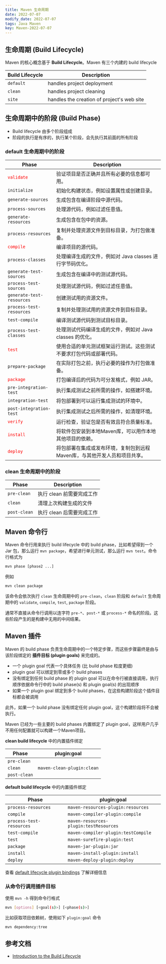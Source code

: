 ```yaml
---
title: Maven 生命周期
date: 2022-07-07
modify_date: 2022-07-07
tags: Java Maven
key: Maven-2022-07-07
---
```


## 生命周期 (Build Lifecycle)

Maven 的核心概念基于 **Build Lifecycle**。Maven 有三个内建的 build lifecycle

| Build Lifecycle | Description                                |
| --------------- | ------------------------------------------ |
| `default`       | handles project deployment                 |
| `clean`         | handles project cleaning                   |
| `site`          | handles the creation of project's web site |

## 生命周期中的阶段 (Build Phase)

- Build lifecycle 由多个阶段组成
- 阶段的执行是有序的，执行某个阶段，会先执行其前面的所有阶段

### default 生命周期中的阶段

| Phase                                     | Description                                                               |
| ----------------------------------------- | ------------------------------------------------------------------------- |
| <span style="color:red">`validate`</span> | 验证项目是否正确并且所有必要的信息都可用。                                |
| `initialize`                              | 初始化构建状态，例如设置属性或创建目录。                                  |
| `generate-sources`                        | 生成包含在编译阶段中源代码。                                              |
| `process-sources`                         | 处理源代码，例如过滤任意值。                                              |
| `generate-resources`                      | 生成包含在包中的资源。                                                    |
| `process-resources`                       | 复制并处理资源文件到目标目录，为打包做准备。                              |
| <span style="color:red">`compile`</span>  | 编译项目的源代码。                                                        |
| `process-classes`                         | 处理编译生成的文件，例如对 Java classes 进行字节码优化。                  |
| `generate-test-sources`                   | 生成包含在编译中的测试源代码。                                            |
| `process-test-sources`                    | 处理测试源代码，例如过滤任意值。                                          |
| `generate-test-resources`                 | 创建测试用的资源文件。                                                    |
| `process-test-resources`                  | 复制并处理测试用的资源文件到目标目录。                                    |
| `test-compile`                            | 编译测试源代码到测试目标目录。                                            |
| `process-test-classes`                    | 处理测试代码编译生成的文件，例如对 Java classes 的优化。                  |
| <span style="color:red">`test`</span>     | 使用合适的单元测试框架运行测试。这些测试不要求打包代码或部署代码。        |
| `prepare-package`                         | 在实际打包之前，执行必要的操作为打包做准备。                              |
| <span style="color:red">`package`</span>  | 打包编译后的代码为可分发格式，例如 JAR。                                  |
| `pre-integration-test`                    | 执行集成测试之前所需的操作，如搭建环境。                                  |
| `integration-test`                        | 将包部署到可以运行集成测试的环境中。                                      |
| `post-integration-test`                   | 执行集成测试之后所需的操作，如清理环境。                                  |
| <span style="color:red">`verify`</span>   | 运行检查，验证包是否有效且符合质量标准。                                  |
| <span style="color:red">`install`</span>  | 将软件包安装到本地Maven库，可以用作本地其他项目的依赖。                   |
| <span style="color:red">`deploy`</span>   | 将包部署在集成或发布环境，复制包到远程Maven库，与其他开发人员和项目共享。 |

### clean 生命周期中的阶段

| Phase        | Description               |
| ------------ | ------------------------- |
| `pre-clean`  | 执行 clean 前需要完成工作 |
| `clean`      | 清理上次构建生成的文件    |
| `post-clean` | 执行 clean 后需要完成工作 |

## Maven 命令行

Maven 命令行用来执行 build lifecycle 中的 build phase，比如希望得到一个 Jar 包，那么运行 `mvn package`，希望进行单元测试，那么运行 `mvn test`。命令行格式为

```sh
mvn phase [phase2 ...]
```

例如

```sh
mvn clean package
```

该命令会依次执行 `clean` 生命周期中的 `pre-clean`，`clean` 阶段和 `default` 生命周期中的 `validate`, `compile`, `test`, `package` 阶段。

通常不直接从命令行调用以连字符 `pre-*`、`post-*` 或 `process-*` 命名的阶段。这些阶段产生的是构建中无用的中间结果。

## Maven 插件

Maven 的 build phase 负责生命周期中的一个特定步骤，而这些步骤最终是由与该阶段绑定的 **插件目标 (plugin goals)** 来完成的。

- 一个 plugin goal 代表一个具体任务 (比 build phase 粒度更细)
- plugin goal 可以绑定到零或多个 build phases
- 没有绑定到任何 build phase 的 plugin goal 可以在命令行被直接调用，执行顺序依据命令行中的 build phase(s) 和 plugin goal(s) 的出现顺序
- 如果一个 plugin goal 绑定到多个 build phases，在这些构建阶段这个插件目标都会被调用

此外，如果一个 build phase 没有绑定任何 plugin goal，这个构建阶段将不会被执行。

Maven 已经为一些主要的 build phases 内置绑定了 plugin goal，这样用户几乎不用任何配置就可以构建一个Maven项目。

**clean build lifecycle** 中的内置插件绑定

| Phase        | plugin:goal                |
| ------------ | -------------------------- |
| `pre-clean`  |                            |
| `clean`      | `maven-clean-plugin:clean` |
| `post-clean` |                            |

**default build lifecycle** 中的内置插件绑定

| Phase                    | plugin:goal                            |
| ------------------------ | -------------------------------------- |
| `process-resources`      | `maven-resources-plugin:resources`     |
| `compile`                | `maven-compiler-plugin:compile`        |
| `process-test-resources` | `maven-resources-plugin:testResources` |
| `test-compile`           | `maven-compiler-plugin:testCompile`    |
| `test`                   | `maven-surefire-plugin:test`           |
| `package`                | `maven-jar-plugin:jar`                 |
| `install`                | `maven-install-plugin:install`         |
| `deploy`                 | `maven-deploy-plugin:deploy`           |

查看 [default lifecycle plugin bindings](https://maven.apache.org/ref/3.8.6/maven-core/default-bindings.html#Plugin_bindings_for_maven-plugin_packaging) 了解详细信息

### 从命令行调用插件目标

使用 `mvn -h` 得到命令行格式

```sh
mvn [options] [<goal(s)>] [<phase(s)>]
```

比如获取项目依赖树，使用如下 `plugin:goal` 命令

```sh
mvn dependency:tree
```

## 参考文档

- [Introduction to the Build Lifecycle](https://maven.apache.org/guides/introduction/introduction-to-the-lifecycle.html)